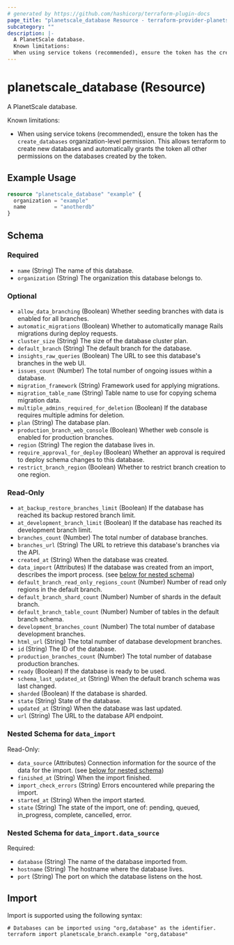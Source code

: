 ```yaml
---
# generated by https://github.com/hashicorp/terraform-plugin-docs
page_title: "planetscale_database Resource - terraform-provider-planetscale"
subcategory: ""
description: |-
  A PlanetScale database.
  Known limitations:
  When using service tokens (recommended), ensure the token has the create_databases organization-level permission. This allows terraform to create new databases and automatically grants the token all other permissions on the databases created by the token.
---
```


# planetscale_database (Resource)

A PlanetScale database.

Known limitations:
- When using service tokens (recommended), ensure the token has the `create_databases` organization-level permission. This allows terraform to create new databases and automatically grants the token all other permissions on the databases created by the token.

## Example Usage

```terraform
resource "planetscale_database" "example" {
  organization = "example"
  name         = "anotherdb"
}
```

<!-- schema generated by tfplugindocs -->
## Schema

### Required

- `name` (String) The name of this database.
- `organization` (String) The organization this database belongs to.

### Optional

- `allow_data_branching` (Boolean) Whether seeding branches with data is enabled for all branches.
- `automatic_migrations` (Boolean) Whether to automatically manage Rails migrations during deploy requests.
- `cluster_size` (String) The size of the database cluster plan.
- `default_branch` (String) The default branch for the database.
- `insights_raw_queries` (Boolean) The URL to see this database's branches in the web UI.
- `issues_count` (Number) The total number of ongoing issues within a database.
- `migration_framework` (String) Framework used for applying migrations.
- `migration_table_name` (String) Table name to use for copying schema migration data.
- `multiple_admins_required_for_deletion` (Boolean) If the database requires multiple admins for deletion.
- `plan` (String) The database plan.
- `production_branch_web_console` (Boolean) Whether web console is enabled for production branches.
- `region` (String) The region the database lives in.
- `require_approval_for_deploy` (Boolean) Whether an approval is required to deploy schema changes to this database.
- `restrict_branch_region` (Boolean) Whether to restrict branch creation to one region.

### Read-Only

- `at_backup_restore_branches_limit` (Boolean) If the database has reached its backup restored branch limit.
- `at_development_branch_limit` (Boolean) If the database has reached its development branch limit.
- `branches_count` (Number) The total number of database branches.
- `branches_url` (String) The URL to retrieve this database's branches via the API.
- `created_at` (String) When the database was created.
- `data_import` (Attributes) If the database was created from an import, describes the import process. (see [below for nested schema](#nestedatt--data_import))
- `default_branch_read_only_regions_count` (Number) Number of read only regions in the default branch.
- `default_branch_shard_count` (Number) Number of shards in the default branch.
- `default_branch_table_count` (Number) Number of tables in the default branch schema.
- `development_branches_count` (Number) The total number of database development branches.
- `html_url` (String) The total number of database development branches.
- `id` (String) The ID of the database.
- `production_branches_count` (Number) The total number of database production branches.
- `ready` (Boolean) If the database is ready to be used.
- `schema_last_updated_at` (String) When the default branch schema was last changed.
- `sharded` (Boolean) If the database is sharded.
- `state` (String) State of the database.
- `updated_at` (String) When the database was last updated.
- `url` (String) The URL to the database API endpoint.

<a id="nestedatt--data_import"></a>
### Nested Schema for `data_import`

Read-Only:

- `data_source` (Attributes) Connection information for the source of the data for the import. (see [below for nested schema](#nestedatt--data_import--data_source))
- `finished_at` (String) When the import finished.
- `import_check_errors` (String) Errors encountered while preparing the import.
- `started_at` (String) When the import started.
- `state` (String) The state of the import, one of: pending, queued, in_progress, complete, cancelled, error.

<a id="nestedatt--data_import--data_source"></a>
### Nested Schema for `data_import.data_source`

Required:

- `database` (String) The name of the database imported from.
- `hostname` (String) The hostname where the database lives.
- `port` (String) The port on which the database listens on the host.

## Import

Import is supported using the following syntax:

```shell
# Databases can be imported using "org,database" as the identifier.
terraform import planetscale_branch.example "org,database"
```
